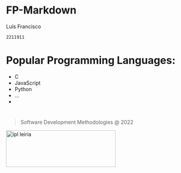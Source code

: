 # FP-Markdown

Luís Francisco

```
2211911
```
# Popular Programming Languages:
* C
* JavaScript
* Python
* ...
* 
#
> Software Development Methodologies  @ 2022
> 
<img src="https://upload.wikimedia.org/wikipedia/commons/9/9a/Log%C3%B3tipo_Polit%C3%A9cnico_Leiria_01.png" alt="ipl leiria" style="height: 100px; width:300px;"/>